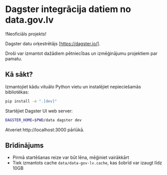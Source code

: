 # Dagster integrācija datiem no data.gov.lv

!Neoficiāls projekts!

Dagster datu orķestrētājs [https://dagster.io/].

Droši var izmantot dažādiem pētniecības un izmēģinājumu projektiem par pamatu.

## Kā sākt?

Izmantojiet kādu vituālo Python vietu un instalējiet nepieciešamās bibliotēkas:

```bash
pip install -e ".[dev]"
```

Startējiet Dagster UI web server:

```bash
DAGSTER_HOME=$PWD/data dagster dev
```

Atveriet http://localhost:3000 pārlūkā.

## Brīdinājums

* Pirmā startēšanas reize var būt lēna, mēģiniet vairākkārt
* Tiek izmantots cache `data/data-gov-lv.cache`, kas šobrīd var izaugt līdz 10GB

